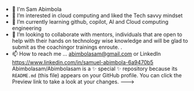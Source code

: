 - 👋 I'm Sam Abimbola 
- 👀 I’m interested in cloud computing and liked the Tech savvy mindset 
- 🌱 I’m currently learning github, copilot, AI and Cloud computing engineering 
- 💞️ I’m looking to collaborate with mentors, individuals that are open to help with their hands on technology wise knowledge and will be glad to submit as the coachingor trainings enroute. .
- 📫 How to reach me ... abimbolasam@gmail.com or LinkedIn https://www.linkedin.com/in/samuel-abimbola-6a9470b5
Abimbolasam/Abimbolasam is a ✨ special ✨ repository because its `README.md` (this file) appears on your GitHub profile.
You can click the Preview link to take a look at your changes.
--->
